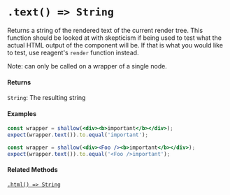 # `.text() => String`

Returns a string of the rendered text of the current render tree.  This function should be
looked at with skepticism if being used to test what the actual HTML output of the component
will be. If that is what you would like to test, use reagent's `render` function instead.

Note: can only be called on a wrapper of a single node.


#### Returns

`String`: The resulting string 



#### Examples

```jsx
const wrapper = shallow(<div><b>important</b></div>);
expect(wrapper.text()).to.equal('important');
```

```jsx
const wrapper = shallow(<div><Foo /><b>important</b></div>);
expect(wrapper.text()).to.equal('<Foo />important');
```



#### Related Methods

[`.html() => String`](html.md)
